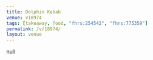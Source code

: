 ```yaml
---
title: Dolphin Kebab
venue: v18974
tags: [takeaway, food, "fhrs:254542", "fhrs:775359"]
permalink: /v/18974/
layout: venue
---
```

null